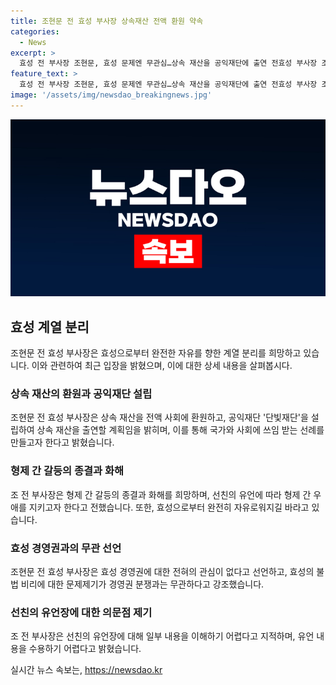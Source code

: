 ```yaml
---
title: 조현문 전 효성 부사장 상속재산 전액 환원 약속
categories:
  - News
excerpt: >
  효성 전 부사장 조현문, 효성 문제엔 무관심…상속 재산을 공익재단에 출연 전효성 부사장 조현문은 효성의 경영권 분쟁과 무관심함을 강조하며, 상속 재산을 공익재단에 출연할 예정이라고 밝혔다. 단빛재단을 설립해 이름을 지었으며, 효성을 완전히 자유로워지는 것을 희망으로 밝힌 그는 선친의 유언을 받들어 화해를 이루고 싶다고 전했다. 또한, 계열 분리에 동의해주기를 바라는 발언을 했다. 함께하는 공익재단 설립 예정인 공동상속인의 협조를 믿는다는 것이다.
feature_text: >
  효성 전 부사장 조현문, 효성 문제엔 무관심…상속 재산을 공익재단에 출연 전효성 부사장 조현문은 효성의 경영권 분쟁과 무관심함을 강조하며, 상속 재산을 공익재단에 출연할 예정이라고 밝혔다. 단빛재단을 설립해 이름을 지었으며, 효성을 완전히 자유로워지는 것을 희망으로 밝힌 그는 선친의 유언을 받들어 화해를 이루고 싶다고 전했다. 또한, 계열 분리에 동의해주기를 바라는 발언을 했다. 함께하는 공익재단 설립 예정인 공동상속인의 협조를 믿는다는 것이다.
image: '/assets/img/newsdao_breakingnews.jpg'
---
```


<p><img src="/assets/img/newsdao_breakingnews.jpg" alt="ontimetimes 속보" /></p>

<h2 data-ke-size="size26">효성 계열 분리</h2>

<p data-ke-size="size16">조현문 전 효성 부사장은 효성으로부터 완전한 자유를 향한 계열 분리를 희망하고 있습니다. 이와 관련하여 최근 입장을 밝혔으며, 이에 대한 상세 내용을 살펴봅시다.</p>

<h3>상속 재산의 환원과 공익재단 설립</h3>

<p data-ke-size="size16">조현문 전 효성 부사장은 상속 재산을 전액 사회에 환원하고, 공익재단 '단빛재단'을 설립하여 상속 재산을 출연할 계획임을 밝히며, 이를 통해 국가와 사회에 쓰임 받는 선례를 만들고자 한다고 밝혔습니다.</p>

<h3>형제 간 갈등의 종결과 화해</h3>

<p data-ke-size="size16">조 전 부사장은 형제 간 갈등의 종결과 화해를 희망하며, 선친의 유언에 따라 형제 간 우애를 지키고자 한다고 전했습니다. 또한, 효성으로부터 완전히 자유로워지길 바라고 있습니다.</p>

<h3>효성 경영권과의 무관 선언</h3>

<p data-ke-size="size16">조현문 전 효성 부사장은 효성 경영권에 대한 전혀의 관심이 없다고 선언하고, 효성의 불법 비리에 대한 문제제기가 경영권 분쟁과는 무관하다고 강조했습니다.</p>

<h3>선친의 유언장에 대한 의문점 제기</h3>

<p data-ke-size="size16">조 전 부사장은 선친의 유언장에 대해 일부 내용을 이해하기 어렵다고 지적하며, 유언 내용을 수용하기 어렵다고 밝혔습니다.</p>
실시간 뉴스 속보는, <a href="https://newsdao.kr" rel="dofollow">https://newsdao.kr</a>


